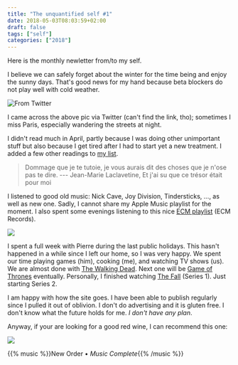 ```yaml
---
title: "The unquantified self #1"
date: 2018-05-03T08:03:59+02:00
draft: false
tags: ["self"]
categories: ["2018"]
---
```


Here is the monthly newletter from/to my self.

I believe we can safely forget about the winter for the time being and enjoy the sunny days. That's good news for my hand because beta blockers do not play well with cold weather.

![From Twitter](/img/0176.jpg)

I came across the above pic via Twitter (can't find the link, tho); sometimes I miss Paris, especially wandering the streets at night.

I didn't read much in April, partly because I was doing other unimportant stuff but also because I get tired after I had to start yet a new treatment. I added a few other readings to [my list](/files/books.txt).

> Dommage que je te tutoie, je vous aurais dit des choses que je n'ose pas te dire. --- Jean-Marie Laclavetine, Et j'ai su que ce trésor était pour moi

I listened to good old music: Nick Cave, Joy Division, Tindersticks, ..., as well as new one. Sadly, I cannot share my Apple Music playlist for the moment. I also spent some evenings listening to this nice [ECM playlist](https://itunes.apple.com/us/playlist/ecm/pl.5a9326f0f5da47059b21850add4d145b) (ECM Records).

![](/img/2018-05-03-21-31-27.png)

I spent a full week with Pierre during the last public holidays. This hasn't happened in a while since I left our home, so I was very happy. We spent our time playing games (him), cooking (me), and watching TV shows (us). We are almost done with [The Walking Dead](https://en.wikipedia.org/wiki/The_Walking_Dead_(TV_series)). Next one will be [Game of Thrones](https://en.wikipedia.org/wiki/Game_of_Thrones) eventually. Personally, I finished watching [The Fall](https://en.wikipedia.org/wiki/The_Fall_(TV_series)) (Series 1). Just starting Series 2.

I am happy with how the site goes. I have been able to publish regularly since I pulled it out of oblivion. I don't do advertising and it is gluten free. I don't know what the future holds for me. *I don't have any plan*.

Anyway, if your are looking for a good red wine, I can recommend this one:

![](/img/0020.jpg)

{{% music %}}New Order • *Music Complete*{{% /music %}}
